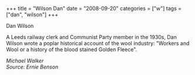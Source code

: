 +++
title = "Wilson Dan"
date = "2008-09-20"
categories = ["w"]
tags = ["dan", "wilson"]
+++

Dan Wilson

A Leeds railway clerk and Communist Party member in the 1930s, Dan Wilson wrote a poplar historical account of the wool industry: "Workers and Wool or a history of the blood stained Golden Fleece".  
  
_Michael Walker  
Source: Ernie Benson_
